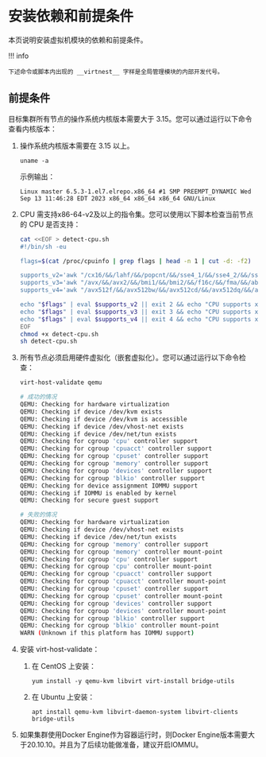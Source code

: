 # 安装依赖和前提条件

本页说明安装虚拟机模块的依赖和前提条件。

!!! info

    下述命令或脚本内出现的 __virtnest__ 字样是全局管理模块的内部开发代号。

## 前提条件

目标集群所有节点的操作系统内核版本需要大于 3.15。您可以通过运行以下命令查看内核版本：

1. 操作系统内核版本需要在 3.15 以上。

    `uname -a`

    示例输出：

    `Linux master 6.5.3-1.el7.elrepo.x86_64 #1 SMP PREEMPT_DYNAMIC Wed Sep 13 11:46:28 EDT 2023 x86_64 x86_64 x86_64 GNU/Linux`

2. CPU 需支持x86-64-v2及以上的指令集。您可以使用以下脚本检查当前节点的 CPU 是否支持：

    ```sh
    cat <<EOF > detect-cpu.sh
    #!/bin/sh -eu
    
    flags=$(cat /proc/cpuinfo | grep flags | head -n 1 | cut -d: -f2)
    
    supports_v2='awk "/cx16/&&/lahf/&&/popcnt/&&/sse4_1/&&/sse4_2/&&/ssse3/ {found=1} END {exit !found}"'
    supports_v3='awk "/avx/&&/avx2/&&/bmi1/&&/bmi2/&&/f16c/&&/fma/&&/abm/&&/movbe/&&/xsave/ {found=1} END {exit !found}"'
    supports_v4='awk "/avx512f/&&/avx512bw/&&/avx512cd/&&/avx512dq/&&/avx512vl/ {found=1} END {exit !found}"'
    
    echo "$flags" | eval $supports_v2 || exit 2 && echo "CPU supports x86-64-v2"
    echo "$flags" | eval $supports_v3 || exit 3 && echo "CPU supports x86-64-v3"
    echo "$flags" | eval $supports_v4 || exit 4 && echo "CPU supports x86-64-v4"
    EOF
    chmod +x detect-cpu.sh
    sh detect-cpu.sh
    ```

3. 所有节点必须启用硬件虚拟化（嵌套虚拟化）。您可以通过运行以下命令检查：

    ```sh
    virt-host-validate qemu
    ```

    ```sh
    # 成功的情况
    QEMU: Checking for hardware virtualization                                 : PASS
    QEMU: Checking if device /dev/kvm exists                                   : PASS
    QEMU: Checking if device /dev/kvm is accessible                            : PASS
    QEMU: Checking if device /dev/vhost-net exists                             : PASS
    QEMU: Checking if device /dev/net/tun exists                               : PASS
    QEMU: Checking for cgroup 'cpu' controller support                         : PASS
    QEMU: Checking for cgroup 'cpuacct' controller support                     : PASS
    QEMU: Checking for cgroup 'cpuset' controller support                      : PASS
    QEMU: Checking for cgroup 'memory' controller support                      : PASS
    QEMU: Checking for cgroup 'devices' controller support                     : PASS
    QEMU: Checking for cgroup 'blkio' controller support                       : PASS
    QEMU: Checking for device assignment IOMMU support                         : PASS
    QEMU: Checking if IOMMU is enabled by kernel                               : PASS
    QEMU: Checking for secure guest support                                    : WARN (Unknown if this platform has Secure Guest support)
    
    # 失败的情况
    QEMU: Checking for hardware virtualization                                 : FAIL (Only emulated CPUs are available, performance will be significantly limited)
    QEMU: Checking if device /dev/vhost-net exists                             : PASS
    QEMU: Checking if device /dev/net/tun exists                               : PASS
    QEMU: Checking for cgroup 'memory' controller support                      : PASS
    QEMU: Checking for cgroup 'memory' controller mount-point                  : PASS
    QEMU: Checking for cgroup 'cpu' controller support                         : PASS
    QEMU: Checking for cgroup 'cpu' controller mount-point                     : PASS
    QEMU: Checking for cgroup 'cpuacct' controller support                     : PASS
    QEMU: Checking for cgroup 'cpuacct' controller mount-point                 : PASS
    QEMU: Checking for cgroup 'cpuset' controller support                      : PASS
    QEMU: Checking for cgroup 'cpuset' controller mount-point                  : PASS
    QEMU: Checking for cgroup 'devices' controller support                     : PASS
    QEMU: Checking for cgroup 'devices' controller mount-point                 : PASS
    QEMU: Checking for cgroup 'blkio' controller support                       : PASS
    QEMU: Checking for cgroup 'blkio' controller mount-point                   : PASS
    WARN (Unknown if this platform has IOMMU support)
    ```

4. 安装 virt-host-validate：

   1. 在 CentOS 上安装：

      `yum install -y qemu-kvm libvirt virt-install bridge-utils`

   2. 在 Ubuntu 上安装：

      `apt install qemu-kvm libvirt-daemon-system libvirt-clients bridge-utils`

5. 如果集群使用Docker Engine作为容器运行时，则Docker Engine版本需要大于20.10.10。并且为了后续功能做准备，建议开启IOMMU。